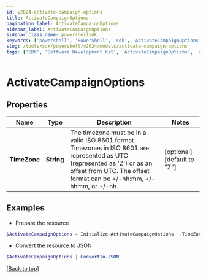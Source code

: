 ```yaml
---
id: v2024-activate-campaign-options
title: ActivateCampaignOptions
pagination_label: ActivateCampaignOptions
sidebar_label: ActivateCampaignOptions
sidebar_class_name: powershellsdk
keywords: ['powershell', 'PowerShell', 'sdk', 'ActivateCampaignOptions', 'V2024ActivateCampaignOptions'] 
slug: /tools/sdk/powershell/v2024/models/activate-campaign-options
tags: ['SDK', 'Software Development Kit', 'ActivateCampaignOptions', 'V2024ActivateCampaignOptions']
---
```



# ActivateCampaignOptions

## Properties

Name | Type | Description | Notes
------------ | ------------- | ------------- | -------------
**TimeZone** | **String** | The timezone must be in a valid ISO 8601 format. Timezones in ISO 8601 are represented as UTC (represented as 'Z') or as an offset from UTC. The offset format can be +/-hh:mm, +/-hhmm, or +/-hh. | [optional] [default to "Z"]

## Examples

- Prepare the resource
```powershell
$ActivateCampaignOptions = Initialize-ActivateCampaignOptions  -TimeZone -05:00
```

- Convert the resource to JSON
```powershell
$ActivateCampaignOptions | ConvertTo-JSON
```


[[Back to top]](#) 

